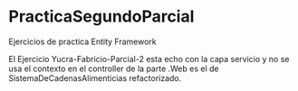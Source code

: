 # PracticaSegundoParcial
Ejercicios de practica Entity Framework

El Ejercicio Yucra-Fabricio-Parcial-2 esta echo con la capa servicio y no se usa el contexto en el controller de la parte .Web
es el de SistemaDeCadenasAlimenticias refactorizado.
